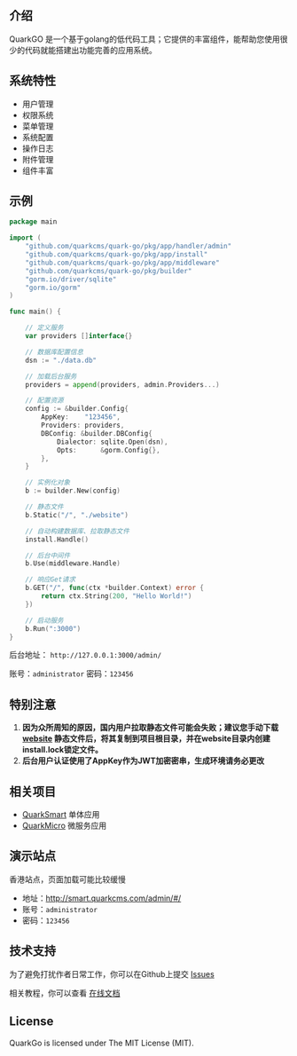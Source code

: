 ## 介绍
QuarkGO 是一个基于golang的低代码工具；它提供的丰富组件，能帮助您使用很少的代码就能搭建出功能完善的应用系统。

## 系统特性

- 用户管理
- 权限系统
- 菜单管理
- 系统配置
- 操作日志
- 附件管理
- 组件丰富

## 示例

```go
package main

import (
	"github.com/quarkcms/quark-go/pkg/app/handler/admin"
	"github.com/quarkcms/quark-go/pkg/app/install"
	"github.com/quarkcms/quark-go/pkg/app/middleware"
	"github.com/quarkcms/quark-go/pkg/builder"
	"gorm.io/driver/sqlite"
	"gorm.io/gorm"
)

func main() {

	// 定义服务
	var providers []interface{}

	// 数据库配置信息
	dsn := "./data.db"

	// 加载后台服务
	providers = append(providers, admin.Providers...)

	// 配置资源
	config := &builder.Config{
		AppKey:    "123456",
		Providers: providers,
		DBConfig: &builder.DBConfig{
			Dialector: sqlite.Open(dsn),
			Opts:      &gorm.Config{},
		},
	}

	// 实例化对象
	b := builder.New(config)

	// 静态文件
	b.Static("/", "./website")

	// 自动构建数据库、拉取静态文件
	install.Handle()

	// 后台中间件
	b.Use(middleware.Handle)

	// 响应Get请求
	b.GET("/", func(ctx *builder.Context) error {
		return ctx.String(200, "Hello World!")
	})

	// 启动服务
	b.Run(":3000")
}
```

后台地址： ```http://127.0.0.1:3000/admin/```

账号：```administrator```
密码：```123456```

## 特别注意
1. **因为众所周知的原因，国内用户拉取静态文件可能会失败；建议您手动下载 [website](https://github.com/quarkcms/quark-go/tree/main/website) 静态文件后，将其复制到项目根目录，并在website目录内创建install.lock锁定文件。**
2. **后台用户认证使用了AppKey作为JWT加密密串，生成环境请务必更改**

## 相关项目
- [QuarkSmart](https://github.com/quarkcms/quark-smart) 单体应用
- [QuarkMicro](https://github.com/quarkcms/quark-go) 微服务应用

## 演示站点
香港站点，页面加载可能比较缓慢

- 地址：http://smart.quarkcms.com/admin/#/
- 账号：```administrator```
- 密码：```123456```

## 技术支持
为了避免打扰作者日常工作，你可以在Github上提交 [Issues](https://github.com/quarkcms/quark-go/issues)

相关教程，你可以查看 [在线文档](http://www.quarkcms.com/quark-go/)

## License
QuarkGo is licensed under The MIT License (MIT).